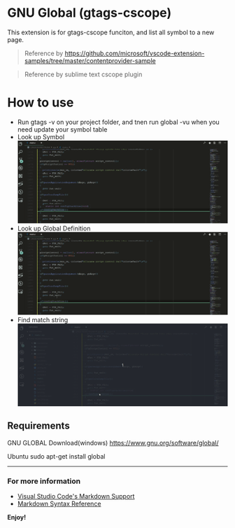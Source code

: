 # GNU Global (gtags-cscope)
This extension is for gtags-cscope funciton, and list all symbol to a new page.
> Reference by https://github.com/microsoft/vscode-extension-samples/tree/master/contentprovider-sample

> Reference by sublime text cscope plugin

# How to use

- Run gtags -v on your project folder, and tnen run global -vu when you need update your symbol table
- Look up Symbol
![!image](images/lookupsymbol.gif)
- Look up Global Definition
![!image](images/lookupglobaldefinition.gif)
- Find match string
![!image](images/findtextstring.gif)

## Requirements

GNU GLOBAL Download(windows)
https://www.gnu.org/software/global/

Ubuntu sudo apt-get install global
___

### For more information

* [Visual Studio Code's Markdown Support](http://code.visualstudio.com/docs/languages/markdown)
* [Markdown Syntax Reference](https://help.github.com/articles/markdown-basics/)

**Enjoy!**
